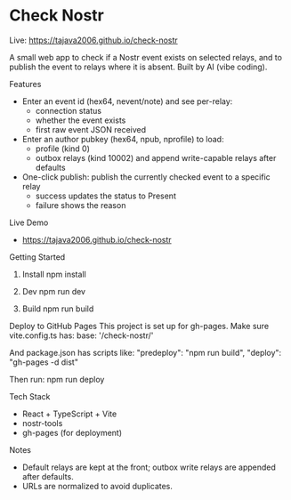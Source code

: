 # Check Nostr

Live: https://tajava2006.github.io/check-nostr

A small web app to check if a Nostr event exists on selected relays, and to publish the event to relays where it is absent. Built by AI (vibe coding).

Features
- Enter an event id (hex64, nevent/note) and see per-relay:
  - connection status
  - whether the event exists
  - first raw event JSON received
- Enter an author pubkey (hex64, npub, nprofile) to load:
  - profile (kind 0)
  - outbox relays (kind 10002) and append write-capable relays after defaults
- One-click publish: publish the currently checked event to a specific relay
  - success updates the status to Present
  - failure shows the reason

Live Demo
- https://tajava2006.github.io/check-nostr

Getting Started
1) Install
   npm install

2) Dev
   npm run dev

3) Build
   npm run build

Deploy to GitHub Pages
This project is set up for gh-pages. Make sure vite.config.ts has:
  base: '/check-nostr/'

And package.json has scripts like:
  "predeploy": "npm run build",
  "deploy": "gh-pages -d dist"

Then run:
  npm run deploy

Tech Stack
- React + TypeScript + Vite
- nostr-tools
- gh-pages (for deployment)

Notes
- Default relays are kept at the front; outbox write relays are appended after defaults.
- URLs are normalized to avoid duplicates.
